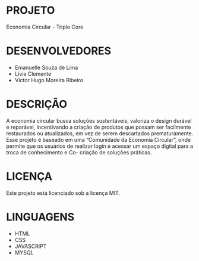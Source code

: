 # PROJETO
Economia Circular - Triple Core

# DESENVOLVEDORES
- Emanuelle Souza de Lima
- Lívia Clemente
- Victor Hugo Moreira Ribeiro

# DESCRIÇÃO
A economia circular busca soluções sustentáveis, valoriza o design durável e reparável, incentivando a criação de produtos que possam ser facilmente restaurados ou atualizados, em vez de serem descartados prematuramente. 
Esse projeto é baseado em uma “Comunidade da Economia Circular”, onde permite que os usuários de realizar login e acessar um espaço digital para a troca de conhecimento e Co- criação de soluções práticas. 

# LICENÇA
Este projeto está licenciado sob a licença MIT.

# LINGUAGENS
- HTML
- CSS
- JAVASCRIPT
- MYSQL
